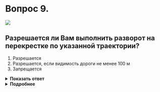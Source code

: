 # Вопрос 9.

![](https://s.drom.ru/i24227/pdd/tickets/2016/1542608271.jpg)

## Разрешается ли Вам выполнить разворот на перекрестке по указанной траектории?

1. Разрешается
2. Разрешается, если видимость дороги не менее 100 м
3. Запрещается

<details>
<summary><b>Показать ответ</b></summary>
Правильный ответ: 3
</details>
<details>
<summary><b>Подробнее</b></summary>
Впереди перекрёсток. Прежде, чем совершить на нём поворот или разворот, необходимо было перестроиться на левую крайнюю полосу. Вы этого своевременно не сделали. Разворот по данной траектории является нарушением.
(Пункты 8.5, 8.8 ПДД)
</details>